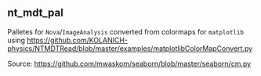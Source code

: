 <!--
SPDX-FileCopyrightText: 2021 KOLANICH
SPDX-License-Identifier: Unlicense
-->

## nt_mdt_pal

Palletes for `Nova`/`ImageAnalysis` converted from colormaps for `matplotlib` using https://github.com/KOLANICH-physics/NTMDTRead/blob/master/examples/matplotlibColorMapConvert.py

Source: https://github.com/mwaskom/seaborn/blob/master/seaborn/cm.py
